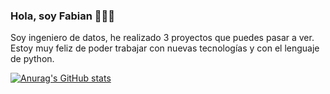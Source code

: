 ### Hola, soy Fabian 👋👨‍💻

Soy ingeniero de datos, he realizado 3 proyectos que puedes pasar a ver. Estoy muy feliz de poder trabajar con nuevas tecnologías y con el lenguaje de python. 

[![Anurag's GitHub stats](https://github-readme-stats.vercel.app/api?username=FabianRueda28)](https://github.com/anuraghazra/github-readme-stats)



